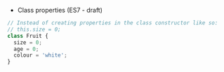 * Class properties (ES7 - draft)

```js
// Instead of creating properties in the class constructor like so:
// this.size = 0;
class Fruit {
  size = 0;
  age = 0;
  colour = 'white';
}
```
